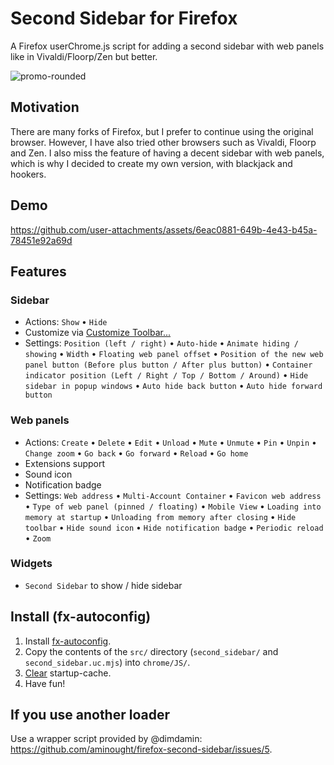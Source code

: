# Second Sidebar for Firefox

A Firefox userChrome.js script for adding a second sidebar with web panels like in Vivaldi/Floorp/Zen but better.

![promo-rounded](https://github.com/user-attachments/assets/2eb261b0-0942-4c74-a8c9-087d7455bfbd)

## Motivation

There are many forks of Firefox, but I prefer to continue using the original browser. However, I have also tried other browsers such as Vivaldi, Floorp and Zen. I also miss the feature of having a decent sidebar with web panels, which is why I decided to create my own version, with blackjack and hookers.

## Demo

https://github.com/user-attachments/assets/6eac0881-649b-4e43-b45a-78451e92a69d

## Features

### Sidebar
- Actions: `Show` • `Hide`
- Customize via [Customize Toolbar...](https://support.mozilla.org/en-US/kb/customize-firefox-controls-buttons-and-toolbars)
- Settings: `Position (left / right)` • `Auto-hide` • `Animate hiding / showing` • `Width` • `Floating web panel offset` • `Position of the new web panel button (Before plus button / After plus button)` • `Container indicator position (Left / Right / Top / Bottom / Around)` • `Hide sidebar in popup windows` • `Auto hide back button` • `Auto hide forward button`

### Web panels
- Actions: `Create` • `Delete` • `Edit` • `Unload` • `Mute` • `Unmute` • `Pin` • `Unpin` • `Change zoom` • `Go back` • `Go forward` • `Reload` • `Go home`
- Extensions support
- Sound icon
- Notification badge
- Settings: `Web address` • `Multi-Account Container` • `Favicon web address` • `Type of web panel (pinned / floating)` • `Mobile View` • `Loading into memory at startup` • `Unloading from memory after closing` • `Hide toolbar` • `Hide sound icon` • `Hide notification badge` • `Periodic reload` • `Zoom`

### Widgets
- `Second Sidebar` to show / hide sidebar

## Install (fx-autoconfig)

1. Install [fx-autoconfig](https://github.com/MrOtherGuy/fx-autoconfig).
2. Copy the contents of the `src/` directory (`second_sidebar/` and `second_sidebar.uc.mjs`) into `chrome/JS/`.
3. [Clear](https://github.com/MrOtherGuy/fx-autoconfig?tab=readme-ov-file#deleting-startup-cache) startup-cache.
4. Have fun!

## If you use another loader

Use a wrapper script provided by @dimdamin: https://github.com/aminought/firefox-second-sidebar/issues/5.
